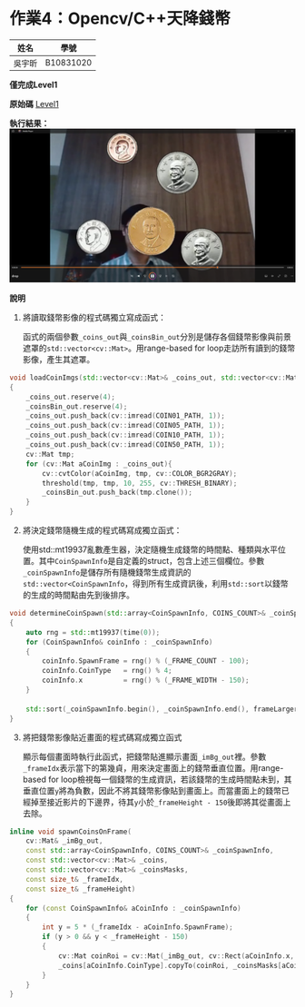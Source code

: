 # 作業4：Opencv/C++天降錢幣

|姓名|學號|
|:---:|:---:|
|吳宇昕|B10831020|

**僅完成Level1**

__原始碼__
[Level1](Level1/HW4_level1_guide.cpp)

__執行結果：__
![Level1 outupt](images/Level1Output.png)

__說明__

1. 將讀取錢幣影像的程式碼獨立寫成函式：

    函式的兩個參數```_coins_out```與```_coinsBin_out```分別是儲存各個錢幣影像與前景遮罩的```std::vector<cv::Mat>```。用range-based for loop走訪所有讀到的錢幣影像，產生其遮罩。
``` c++
void loadCoinImgs(std::vector<cv::Mat>& _coins_out, std::vector<cv::Mat>& _coinsBin_out)
{
	_coins_out.reserve(4);
	_coinsBin_out.reserve(4);
	_coins_out.push_back(cv::imread(COIN01_PATH, 1)); 
	_coins_out.push_back(cv::imread(COIN05_PATH, 1)); 
	_coins_out.push_back(cv::imread(COIN10_PATH, 1)); 
	_coins_out.push_back(cv::imread(COIN50_PATH, 1)); 
	cv::Mat tmp;
	for (cv::Mat aCoinImg : _coins_out){
		cv::cvtColor(aCoinImg, tmp, cv::COLOR_BGR2GRAY);
		threshold(tmp, tmp, 10, 255, cv::THRESH_BINARY);
		_coinsBin_out.push_back(tmp.clone());
	}
}
```

2. 將決定錢幣隨機生成的程式碼寫成獨立函式：

    使用std::mt19937亂數產生器，決定隨機生成錢幣的時間點、種類與水平位置。其中```CoinSpawnInfo```是自定義的struct，包含上述三個欄位。參數```_coinSpawnInfo```是儲存所有隨機錢幣生成資訊的```std::vector<CoinSpawnInfo```，得到所有生成資訊後，利用```std::sort```以錢幣的生成的時間點由先到後排序。
```c++
void determineCoinSpawn(std::array<CoinSpawnInfo, COINS_COUNT>& _coinSpawnInfo, const int _FRAME_COUNT, const int _FRAME_WIDTH)
{
	auto rng = std::mt19937(time(0));
	for (CoinSpawnInfo& coinInfo : _coinSpawnInfo)
	{
		coinInfo.SpawnFrame = rng() % (_FRAME_COUNT - 100);   
		coinInfo.CoinType   = rng() % 4;                       
		coinInfo.x          = rng() % (_FRAME_WIDTH - 150); 
	}

	std::sort(_coinSpawnInfo.begin(), _coinSpawnInfo.end(), frameLarger);
}
```

3. 將把錢幣影像貼近畫面的程式碼寫成獨立函式

    顯示每個畫面時執行此函式，把錢幣貼進顯示畫面```_imBg_out```裡。參數```_frameIdx```表示當下的第幾貞，用來決定畫面上的錢幣垂直位置。用range-based for loop檢視每一個錢幣的生成資訊，若該錢幣的生成時間點未到，其垂直位置```y```將為負數，因此不將其錢幣影像貼到畫面上。而當畫面上的錢幣已經掉至接近影片的下邊界，待其```y```小於```_frameHeight - 150```後即將其從畫面上去除。
```c++
inline void spawnCoinsOnFrame(
	cv::Mat& _imBg_out, 
	const std::array<CoinSpawnInfo, COINS_COUNT>& _coinSpawnInfo, 
	const std::vector<cv::Mat>& _coins,
	const std::vector<cv::Mat>& _coinsMasks,
	const size_t& _frameIdx, 
	const size_t& _frameHeight)
{
	for (const CoinSpawnInfo& aCoinInfo : _coinSpawnInfo)
	{
		int y = 5 * (_frameIdx - aCoinInfo.SpawnFrame);
		if (y > 0 && y < _frameHeight - 150)
		{
			cv::Mat coinRoi = cv::Mat(_imBg_out, cv::Rect(aCoinInfo.x, y, _coins[aCoinInfo.CoinType].cols, _coins[aCoinInfo.CoinType].rows));
			_coins[aCoinInfo.CoinType].copyTo(coinRoi, _coinsMasks[aCoinInfo.CoinType]);
		}
	}
}
```